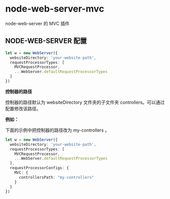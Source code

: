 # node-web-server-mvc

node-web-server 的 MVC 插件

## NODE-WEB-SERVER 配置

```ts
let w = new WebServer({
  websiteDirectory: 'your-website-path',
  requestProcessorTypes: [
    MVCRequestProcessor,
    ...WebServer.defaultRequestProcessorTypes
  ]
})
```

**控制器的路径**

控制器的路径默认为 websiteDirectory 文件夹的子文件夹 controllers。可以通过配置修改该路径。

**例如：**

下面的示例中把控制器的路径改为 my-controllers 。

```ts
let w = new WebServer({
  websiteDirectory: 'your-website-path',
  requestProcessorTypes: [
    MVCRequestProcessor,
    ...WebServer.defaultRequestProcessorTypes
  ],
  requestProcessorConfigs: {
    MVC: {
      controllersPath: "my-controllers"
    }
  }
})
```
